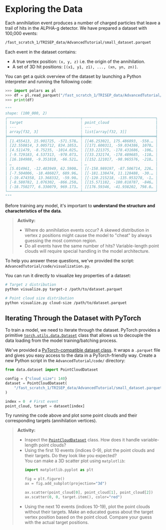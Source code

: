 # Exploring the Data

Each annihilation event produces a number of charged particles that leave a
trail of hits in the ALPHA-g detector. We have prepared a dataset with 100,000
events:

```bash
/fast_scratch_1/TRISEP_data/AdvancedTutorial/small_dataset.parquet
```

Each event in the dataset contains:
- A true vertex position: `(x, y, z)` i.e. the origin of the annihilation.
- A set of 3D hit positions: `[(x1, y1, z1), ..., (xn, yn, zn)]`.

You can get a quick overview of the dataset by launching a Python interpreter
and running the following code:

```python
>>> import polars as pl
>>> df = pl.read_parquet("/fast_scratch_1/TRISEP_data/AdvancedTutorial/small_dataset.parquet")
>>> print(df)

"""
shape: (100_000, 2)
┌─────────────────────────────────┬─────────────────────────────────┐
│ target                          ┆ point_cloud                     │
│ ---                             ┆ ---                             │
│ array[f32, 3]                   ┆ list[array[f32, 3]]             │
╞═════════════════════════════════╪═════════════════════════════════╡
│ [1.455413, 15.901725, -571.578… ┆ [[46.253021, 175.486893, -558.… │
│ [22.550814, 3.005712, 834.1053… ┆ [[171.600311, -59.034386, 1070… │
│ [4.511479, -8.75235, -1014.025… ┆ [[33.221375, -178.431686, -106… │
│ [-9.729183, 4.537313, -970.073… ┆ [[33.232174, -178.489685, -110… │
│ [16.184988, -9.351818, -66.521… ┆ [[152.121017, -98.965576, -218… │
│ …                               ┆ …                               │
│ [5.014961, -12.403949, 62.5900… ┆ [[-158.989197, -87.506714, 226… │
│ [-7.504006, -18.486027, 689.96… ┆ [[-181.138474, 11.128488, -30.… │
│ [-19.474358, 13.368332, -59.90… ┆ [[-120.215218, -135.953278, -1… │
│ [-8.580782, 1.076302, -866.250… ┆ [[15.571182, -180.818787, -846… │
│ [-18.750277, 6.330079, 969.173… ┆ [[176.59346, -41.938202, 798.0… │
└─────────────────────────────────┴─────────────────────────────────┘
"""
```

Before training any model, it's important to **understand the structure and
characteristics of the data**.

> **Activity:**  
> - Where do annihilation events occur? A skewed distribution in vertex z
>   positions might cause the model to "cheat" by always guessing the most
>   common region.
> - Do all events have the same number of hits? Variable-length point clouds
>   will require special handling in the model architecture.

To help you answer these questions, we've provided the script:
`AdvancedTutorial/code/visualization.py`.

You can run it directly to visualize key properties of a dataset:
```bash
# Target z distribution
python visualize.py target-z /path/to/dataset.parquet

# Point cloud size distribution
python visualize.py cloud-size /path/to/dataset.parquet
```

## Iterating Through the Dataset with PyTorch

To train a model, we need to iterate through the dataset. PyTorch provides a
primitive
[`torch.utils.data.Dataset`](https://docs.pytorch.org/tutorials/beginner/basics/data_tutorial.html)
class that allows us to decouple the data loading from the model
training/batching process.

We've provided a
[PyTorch-compatible dataset class](https://github.com/TRISEP-2025-ML-tutorials/AdvancedTutorial/blob/main/code/data/dataset.py#L5-L50).
It wraps a `.parquet` file and gives you easy access to the data in a
PyTorch-friendly way. Create a new Python script in the `AdvancedTutorial/code/`
directory:

```python
from data.dataset import PointCloudDataset

config = {"cloud_size": 140}
dataset = PointCloudDataset(
    "/fast_scratch_1/TRISEP_data/AdvancedTutorial/small_dataset.parquet", config
)

index = 0  # First event
point_cloud, target = dataset[index]
```

Try running the code above and plot some point clouds and their corresponding
targets (annihilation vertices).

> **Activity:**  
> - Inspect the
>   [`PointCloudDataset`](https://github.com/TRISEP-2025-ML-tutorials/AdvancedTutorial/blob/main/code/data/dataset.py#L5-L50)
>   class. How does it handle variable-length point clouds?
> - Using the first 10 events (indices 0-9), plot the point clouds and their
>   targets. Do they look like you expected?  
>   You can make a 3D scatter plot using `matplotlib`:
>   ```python
>   import matplotlib.pyplot as plt
>
>   fig = plt.figure()
>   ax = fig.add_subplot(projection="3d")
>
>   ax.scatter(point_cloud[0], point_cloud[1], point_cloud[2])
>   ax.scatter(0, 0, target.item(), color="red")
>   ```
> - Using the next 10 events (indices 10-19), plot the point clouds without
>   their targets. Make an educated guess about the target vertex position
>   based on the point cloud. Compare your guess with the actual target
>   positions.
